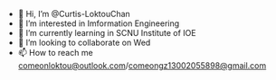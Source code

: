 - 👋 Hi, I’m @Curtis-LoktouChan
- 👀 I’m interested in Imformation Engineering
- 🌱 I’m currently learning in SCNU Institute of IOE
- 💞️ I’m looking to collaborate on Wed
- 📫 How to reach me comeonloktou@outlook.com/comeongz13002055898@gmail.com

<!---
Curtis-LoktouChan/Curtis-LoktouChan is a ✨ special ✨ repository because its `README.md` (this file) appears on your GitHub profile.
You can click the Preview link to take a look at your changes.
--->
